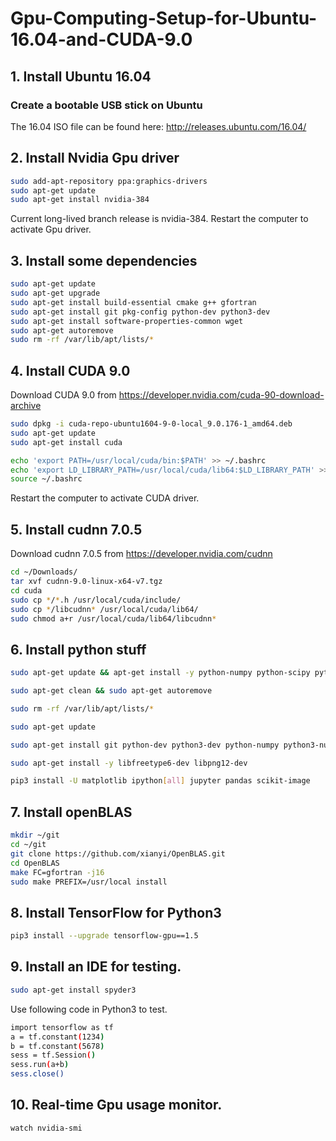 # Gpu-Computing-Setup-for-Ubuntu-16.04-and-CUDA-9.0
## 1. Install Ubuntu 16.04
### Create a bootable USB stick on Ubuntu
The 16.04 ISO file can be found here: http://releases.ubuntu.com/16.04/

## 2. Install Nvidia Gpu driver
``` bash
sudo add-apt-repository ppa:graphics-drivers
sudo apt-get update
sudo apt-get install nvidia-384 
```
Current long-lived branch release is nvidia-384.
Restart the computer to activate Gpu driver.
## 3. Install some dependencies
```bash
sudo apt-get update
sudo apt-get upgrade  
sudo apt-get install build-essential cmake g++ gfortran 
sudo apt-get install git pkg-config python-dev python3-dev 
sudo apt-get install software-properties-common wget
sudo apt-get autoremove 
sudo rm -rf /var/lib/apt/lists/*
```
## 4. Install CUDA 9.0 
Download CUDA 9.0 from https://developer.nvidia.com/cuda-90-download-archive

``` bash
sudo dpkg -i cuda-repo-ubuntu1604-9-0-local_9.0.176-1_amd64.deb
sudo apt-get update
sudo apt-get install cuda

echo 'export PATH=/usr/local/cuda/bin:$PATH' >> ~/.bashrc
echo 'export LD_LIBRARY_PATH=/usr/local/cuda/lib64:$LD_LIBRARY_PATH' >> ~/.bashrc
source ~/.bashrc 
```
Restart the computer to activate CUDA driver.

## 5. Install cudnn 7.0.5
Download cudnn 7.0.5 from https://developer.nvidia.com/cudnn
``` bash
cd ~/Downloads/
tar xvf cudnn-9.0-linux-x64-v7.tgz
cd cuda
sudo cp */*.h /usr/local/cuda/include/
sudo cp */libcudnn* /usr/local/cuda/lib64/
sudo chmod a+r /usr/local/cuda/lib64/libcudnn*
```
## 6. Install python stuff
```bash
sudo apt-get update && apt-get install -y python-numpy python-scipy python-nose python-h5py python-skimage python-matplotlib python-pandas python-sklearn python-sympy

sudo apt-get clean && sudo apt-get autoremove

sudo rm -rf /var/lib/apt/lists/*

sudo apt-get update

sudo apt-get install git python-dev python3-dev python-numpy python3-numpy build-essential python-pip python3-pip python-virtualenv swig python-wheel libcurl3-dev

sudo apt-get install -y libfreetype6-dev libpng12-dev

pip3 install -U matplotlib ipython[all] jupyter pandas scikit-image
```
## 7. Install openBLAS
```bash
mkdir ~/git
cd ~/git
git clone https://github.com/xianyi/OpenBLAS.git
cd OpenBLAS
make FC=gfortran -j16
sudo make PREFIX=/usr/local install 
```
## 8. Install TensorFlow for Python3
```bash
pip3 install --upgrade tensorflow-gpu==1.5
```
## 9. Install an IDE for testing.
```bash
sudo apt-get install spyder3
```
Use following code in Python3 to test.
```bash
import tensorflow as tf
a = tf.constant(1234)
b = tf.constant(5678)
sess = tf.Session()
sess.run(a+b)
sess.close()
```
## 10. Real-time Gpu usage monitor.
```bash
watch nvidia-smi
```





